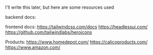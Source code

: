 I'll write this later, but here are some resources used

backend docs:

frontend docs:
https://tailwindcss.com/docs
https://headlessui.com/
https://github.com/tailwindlabs/heroicons

Products:
https://www.homedepot.com/
https://calicoproducts.com/
https://www.amazon.com/
